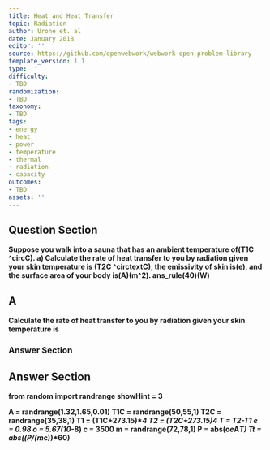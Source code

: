 ```yaml
---
title: Heat and Heat Transfer
topic: Radiation
author: Urone et. al
date: January 2018
editor: ''
source: https://github.com/openwebwork/webwork-open-problem-library
template_version: 1.1
type: ''
difficulty:
- TBD
randomization:
- TBD
taxonomy:
- TBD
tags:
- energy
- heat
- power
- temperature
- thermal
- radiation
- capacity
outcomes:
- TBD
assets: ''
---
```


## Question Section 

<b>
Suppose you walk into a sauna that has an ambient temperature of(T1C ^circC).
a) Calculate the rate of heat transfer to you by radiation given your skin temperature is
(T2C ^circtextC), the emissivity of skin is(e), and the surface area of your body is(A)(m^2).
ans_rule(40)(W)

## A
Calculate the rate of heat transfer to you by radiation given your skin temperature is
### Answer Section


## Answer Section

from random import randrange
showHint = 3

A = randrange(1.32,1.65,0.01)
T1C = randrange(50,55,1)
T2C = randrange(35,38,1)
T1 = (T1C+273.15)**4
T2 = (T2C+273.15)**4
T = T2-T1
e = 0.98
o = 5.67*(10**-8)
c = 3500
m = randrange(72,78,1)
P = abs(o*e*A*T)
Tt = abs((P/(m*c))*60)